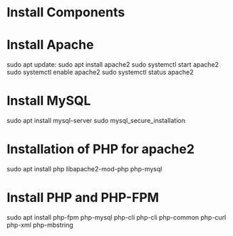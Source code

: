 # Install Components

# Install Apache
sudo apt update:
sudo apt install apache2 
sudo systemctl start apache2
sudo systemctl enable apache2
sudo systemctl status apache2


# Install MySQL
sudo apt install mysql-server
sudo mysql_secure_installation

# Installation of PHP for apache2
sudo apt install php libapache2-mod-php php-mysql 


# Install PHP and PHP-FPM
sudo apt install php-fpm php-mysql php-cli php-cli php-common php-curl php-xml php-mbstring

